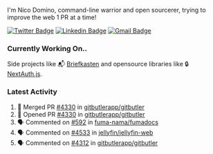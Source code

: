 
I'm Nico Domino, command-line warrior and open sourcerer, trying to improve the web 1 PR at a time!

[![Twitter Badge](https://img.shields.io/badge/-@ndom91-1ca0f1?style=flat-square&labelColor=1ca0f1&logo=twitter&logoColor=white&link=https://twitter.com/ndom91)](https://twitter.com/ndom91) [![Linkedin Badge](https://img.shields.io/badge/-ndom91-blue?style=flat-square&logo=Linkedin&logoColor=white&link=https://www.linkedin.com/in/ndom91/)](https://www.linkedin.com/in/ndom91/) [![Gmail Badge](https://img.shields.io/badge/-yo@ndo.dev-c14438?style=flat-square&logo=mail.ru&logoColor=white&link=mailto:yo@ndo.dev)](mailto:yo@ndo.dev)

### Currently Working On..

Side projects like 📬 [Briefkasten](https://briefkastenhq.com) and opensource libraries like 🔒 [NextAuth.js](https://github.com/nextauthjs/next-auth).

<!--START_SECTION_PROFILE_VIEWS:readme-info-->
<!--END_SECTION_PROFILE_VIEWS:readme-info-->

<!--START_SECTION_DAILY_COMMIT:readme-info-->
<!--END_SECTION_DAILY_COMMIT:readme-info-->

<!--START_SECTION_WEEKLY_COMMIT:readme-info-->
<!--END_SECTION_WEEKLY_COMMIT:readme-info-->

### Latest Activity

<!--START_SECTION:activity-->
1. 🎉 Merged PR [#4330](https://github.com/gitbutlerapp/gitbutler/pull/4330) in [gitbutlerapp/gitbutler](https://github.com/gitbutlerapp/gitbutler)
2. 💪 Opened PR [#4330](https://github.com/gitbutlerapp/gitbutler/pull/4330) in [gitbutlerapp/gitbutler](https://github.com/gitbutlerapp/gitbutler)
3. 🗣 Commented on [#592](https://github.com/fuma-nama/fumadocs/issues/592#issuecomment-2222523652) in [fuma-nama/fumadocs](https://github.com/fuma-nama/fumadocs)
4. 🗣 Commented on [#4533](https://github.com/jellyfin/jellyfin-web/pull/4533#issuecomment-2222520867) in [jellyfin/jellyfin-web](https://github.com/jellyfin/jellyfin-web)
5. 🗣 Commented on [#4312](https://github.com/gitbutlerapp/gitbutler/pull/4312#issuecomment-2222514833) in [gitbutlerapp/gitbutler](https://github.com/gitbutlerapp/gitbutler)
<!--END_SECTION:activity-->
